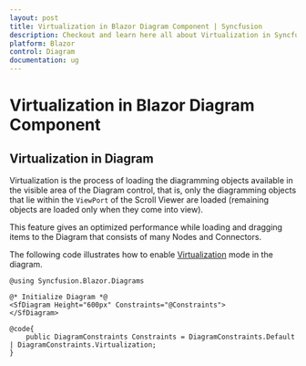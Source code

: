 ```yaml
---
layout: post
title: Virtualization in Blazor Diagram Component | Syncfusion
description: Checkout and learn here all about Virtualization in Syncfusion Blazor Diagram component and much more.
platform: Blazor
control: Diagram
documentation: ug
---
```


# Virtualization in Blazor Diagram Component

## Virtualization in Diagram

Virtualization is the process of loading the diagramming objects available in the visible area of the Diagram control, that is, only the diagramming objects that lie within the `ViewPort` of the Scroll Viewer are loaded (remaining objects are loaded only when they come into view).

This feature gives an optimized performance while loading and dragging items to the Diagram that consists of many Nodes and Connectors.

The following code illustrates how to enable [Virtualization](https://help.syncfusion.com/cr/blazor/Syncfusion.Blazor.Diagrams.DiagramConstraints.html) mode in the diagram.

```cshtml
@using Syncfusion.Blazor.Diagrams

@* Initialize Diagram *@
<SfDiagram Height="600px" Constraints="@Constraints">
</SfDiagram>

@code{
    public DiagramConstraints Constraints = DiagramConstraints.Default | DiagramConstraints.Virtualization;
}

```